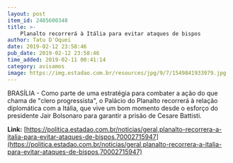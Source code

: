 ```yaml
---
layout: post
item_id: 2485600348
title: >-
    Planalto recorrerá à Itália para evitar ataques de bispos
author: Tatu D'Oquei
date: 2019-02-12 23:58:46
pub_date: 2019-02-12 23:58:46
time_added: 2019-02-11 00:41:14
category: avisamos
image: https://img.estadao.com.br/resources/jpg/9/7/1549841933979.jpg
---
```


BRASÍLIA - Como parte de uma estratégia para combater a ação do que chama de "clero progressista", o Palácio do Planalto recorrerá à relação diplomática com a Itália, que vive um bom momento desde o esforço do presidente Jair Bolsonaro para garantir a prisão de Cesare Battisti.

**Link:** [https://politica.estadao.com.br/noticias/geral,planalto-recorrera-a-italia-para-evitar-ataques-de-bispos,70002715947](https://politica.estadao.com.br/noticias/geral,planalto-recorrera-a-italia-para-evitar-ataques-de-bispos,70002715947)

